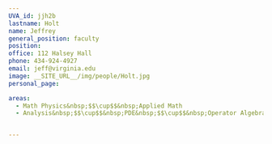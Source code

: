 ```yaml
---
UVA_id: jjh2b
lastname: Holt
name: Jeffrey
general_position: faculty
position:
office: 112 Halsey Hall
phone: 434-924-4927
email: jeff@virginia.edu
image: __SITE_URL__/img/people/Holt.jpg
personal_page:

areas:
  - Math Physics&nbsp;$$\cup$$&nbsp;Applied Math
  - Analysis&nbsp;$$\cup$$&nbsp;PDE&nbsp;$$\cup$$&nbsp;Operator Algebras


---
```

